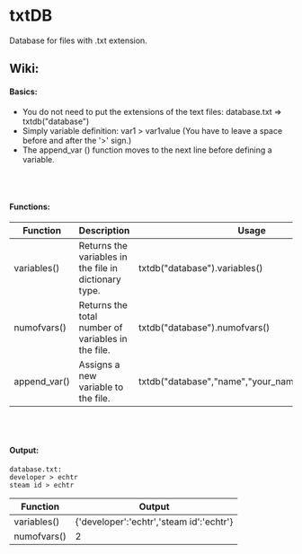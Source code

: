 # txtDB
Database for files with .txt extension.
<br>

## Wiki:

#### Basics:
 - You do not need to put the extensions of the text files: database.txt => txtdb("database") 
 - Simply variable definition: var1 > var1value (You have to leave a space before and after the '>' sign.)
 - The append_var () function moves to the next line before defining a variable.


<br>
<br>


#### Functions:

| Function | Description | Usage |
| --- | --- | --- |
| variables() | Returns the variables in the file in dictionary type. | txtdb("database").variables() |
| numofvars() | Returns the total number of variables in the file. | txtdb("database").numofvars() |
| append_var() | Assigns a new variable to the file. | txtdb("database","name","your_name").append_var() |

<br>
<br>

#### Output:

```
database.txt:
developer > echtr
steam id > echtr
```

| Function | Output |
| --- | --- |
| variables() | {'developer':'echtr','steam id':'echtr'} |
| numofvars() | 2 |
